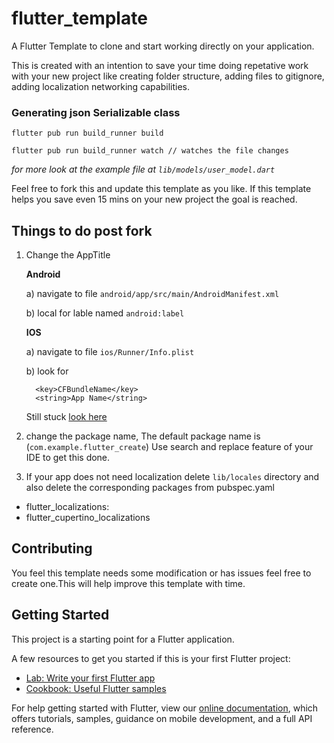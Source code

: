 # flutter_template

A Flutter Template to clone and start working directly on your application.

This is created with an intention to save your time doing repetative work with your new project like creating folder structure, adding files to gitignore, adding localization networking capabilities.

### Generating json Serializable class

```
flutter pub run build_runner build

flutter pub run build_runner watch // watches the file changes
```

_for more look at the example file at `lib/models/user_model.dart`_

Feel free to fork this and update this template as you like. If this template helps you save even 15 mins on your new project the goal is reached.

## Things to do post fork

1.  Change the AppTitle

    **Android**

    a) navigate to file `android/app/src/main/AndroidManifest.xml`

    b) local for lable named `android:label`

    **IOS**

    a) navigate to file `ios/Runner/Info.plist`

    b) look for

    ```
      <key>CFBundleName</key>
      <string>App Name</string>
    ```

    Still stuck [look here](https://stackoverflow.com/questions/49353199/how-can-i-change-the-app-display-name-build-with-flutter)

2.  change the package name, The default package name is (`com.example.flutter_create`)
    Use search and replace feature of your IDE to get this done.

3.  If your app does not need localization delete `lib/locales` directory and also delete the corresponding packages
    from pubspec.yaml

- flutter_localizations:
- flutter_cupertino_localizations

## Contributing

You feel this template needs some modification or has issues feel free to create one.This will help improve this template with time.

## Getting Started

This project is a starting point for a Flutter application.

A few resources to get you started if this is your first Flutter project:

- [Lab: Write your first Flutter app](https://flutter.dev/docs/get-started/codelab)
- [Cookbook: Useful Flutter samples](https://flutter.dev/docs/cookbook)

For help getting started with Flutter, view our
[online documentation](https://flutter.dev/docs), which offers tutorials,
samples, guidance on mobile development, and a full API reference.
